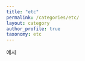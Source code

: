 ```yaml
---
title: "etc"
permalink: /categories/etc/
layout: category
author_profile: true
taxonomy: etc
---
```


예시